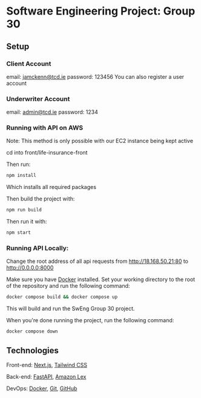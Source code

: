 # Software Engineering Project: Group 30

## Setup

### Client Account
email: jamckenn@tcd.ie
password: 123456
You can also register a user account

### Underwriter Account
email: admin@tcd.ie
password: 1234

### Running with API on AWS
Note: This method is only possible with our EC2 instance being kept active

cd into front/life-insurance-front

Then run:
```bash
npm install
```
Which installs all required packages

Then build the project with:
```bash
npm run build
```
Then run it with:
```bash
npm start
```

### Running API Locally:
Change the root address of all api requests from http://18.168.50.21:80 to http://0.0.0.0:8000

Make sure you have [Docker](https://www.docker.com/) installed. Set your working directory to the root of the repository and run the following command:
```bash
docker compose build && docker compose up
```
This will build and run the SwEng Group 30 project.

When you're done running the project, run the following command:
```bash
docker compose down
```

## Technologies
Front-end: [Next.js](https://nextjs.org/), [Tailwind CSS](https://tailwindcss.com/)

Back-end: [FastAPI](https://fastapi.tiangolo.com/), [Amazon Lex](https://aws.amazon.com/lex/)

DevOps: [Docker](https://www.docker.com/), [Git](https://git-scm.com/), [GitHub](https://github.com/)